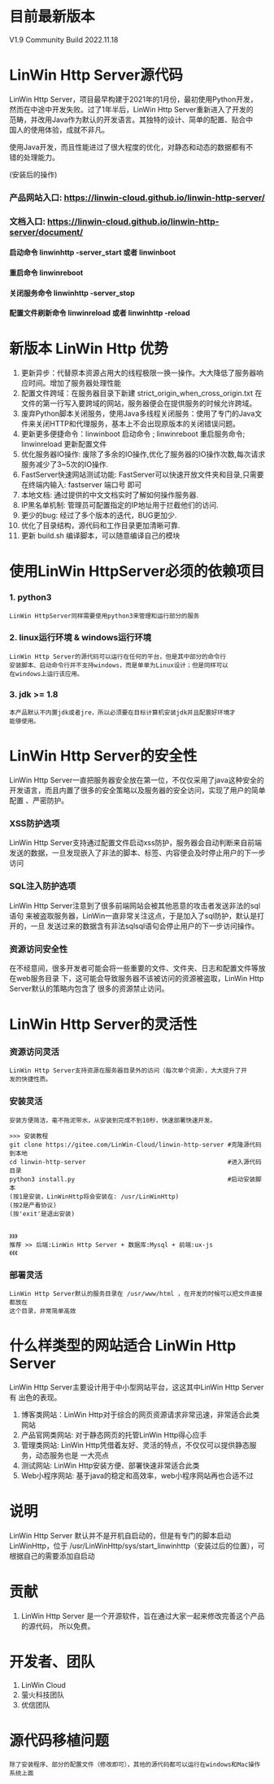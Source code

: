 # 目前最新版本
V1.9 Community Build 2022.11.18

# LinWin Http Server源代码

LinWin Http Server，项目最早构建于2021年的1月份，最初使用Python开发，
<br />
然而在中途中开发失败。过了1年半后，LinWin Http Server重新进入了开发的
<br />
范畴，并改用Java作为默认的开发语言。其独特的设计、简单的配置、贴合中
<br />
国人的使用体验，成就不非凡。

使用Java开发，而且性能进过了很大程度的优化，对静态和动态的数据都有不
<br />
错的处理能力。

(安装后的操作)
### 产品网站入口: https://linwin-cloud.github.io/linwin-http-server/
### 文档入口: https://linwin-cloud.github.io/linwin-http-server/document/
#### 启动命令 linwinhttp -server_start 或者 linwinboot
#### 重启命令 linwinreboot
#### 关闭服务命令 linwinhttp -server_stop
#### 配置文件刷新命令 linwinreload 或者 linwinhttp -reload


# 新版本 LinWin Http 优势
1. 更新异步：代替原本资源占用大的线程极限一换一操作。大大降低了服务器响应时间。增加了服务器处理性能
2. 配置文件跨域：在服务器目录下新建 strict_origin_when_cross_origin.txt 在文件的第一行写入要跨域的网站，服务器便会在提供服务的时候允许跨域。
3. 废弃Python脚本关闭服务，使用Java多线程关闭服务：使用了专门的Java文件来关闭HTTP和代理服务，基本上不会出现原版本的关闭错误问题。
4. 更新更多便捷命令：linwinboot 启动命令 ; linwinreboot 重启服务命令; linwinreload 更新配置文件
5. 优化服务器IO操作: 废除了多余的IO操作,优化了服务器的IO操作次数,每次请求服务减少了3~5次的IO操作.
6. FastServer快速网站测试功能: FastServer可以快速开放文件夹和目录,只需要在终端内输入: fastserver 端口号   即可
7. 本地文档: 通过提供的中文文档实时了解如何操作服务器.
8. IP黑名单机制: 管理员可配置指定的IP地址用于拦截他们的访问.
9. 更少的bug: 经过了多个版本的迭代，BUG更加少.
10. 优化了目录结构，源代码和工作目录更加清晰可靠.
11. 更新 build.sh 编译脚本，可以随意编译自己的模块

# 使用LinWin HttpServer必须的依赖项目
### 1. python3 
    LinWin HttpServer同样需要使用python3来管理和运行部分的服务
### 2. linux运行环境 & windows运行环境
    LinWin Http Server的源代码可以运行在任何的平台，但是其中部分的命令行
    安装脚本、启动命令行并不支持windows，而是单单为Linux设计；但是同样可以
    在windows上运行该应用。
### 3. jdk >= 1.8
    本产品默认不内置jdk或者jre，所以必须要在目标计算机安装jdk并且配置好环境才
    能够使用。
# LinWin Http Server的安全性
LinWin Http Server一直把服务器安全放在第一位，不仅仅采用了java这种安全的
开发语言，而且内置了很多的安全策略以及服务器的安全访问，实现了用户的简单配置
、严密防护。

### XSS防护选项
LinWin Http Server支持通过配置文件启动xss防护，服务器会自动判断来自前端
发送的数据，一旦发现嵌入了非法的脚本、标签、内容便会及时停止用户的下一步访问

### SQL注入防护选项
LinWin Http Server注意到了很多前端网站会被其他恶意的攻击者发送非法的sql语句
来被盗取服务器，LinWin一直非常关注这点，于是加入了sql防护，默认是打开的，一旦
发送过来的数据含有非法sqlsql语句会停止用户的下一步访问操作。

### 资源访问安全性
在不经意间，很多开发者可能会将一些重要的文件、文件夹、日志和配置文件等放在web服务目录
下，这可能会导致服务器不该被访问的资源被盗取，LinWin Http Server默认的策略内包含了
很多的资源禁止访问。

# LinWin Http Server的灵活性
### 资源访问灵活
    LinWin Http Server支持资源在服务器目录外的访问（每次单个资源），大大提升了开
    发的快捷性质。
### 安装灵活
    安装方便简洁，毫不拖泥带水，从安装到完成不到10秒，快速部署快速开发。

    >>> 安装教程
    git clone https://gitee.com/LinWin-Cloud/linwin-http-server #克隆源代码到本地
    cd linwin-http-server                                       #进入源代码目录
    python3 install.py                                          #启动安装脚本
    (按1是安装，LinWinHttp将会安装在: /usr/LinWinHttp)
    (按2是产看协议)
    (按'exit'是退出安装)


    》》》
    推荐 >> 后端:LinWin Http Server + 数据库:Mysql + 前端:ux-js
    《《《
### 部署灵活
    LinWin Http Server默认的服务目录在 /usr/www/html ，在开发的时候可以把文件直接都放在
    这个目录，非常简单高效

# 什么样类型的网站适合 LinWin Http Server
LinWin Http Server主要设计用于中小型网站平台，这这其中LinWin Http Server有
出色的表现。
1. 博客类网站：LinWin Http对于综合的网页资源请求非常迅速，非常适合此类网站
2. 产品官网类网站: 对于静态网页的托管LinWin Http得心应手
3. 管理类网站: LinWin Http凭借着友好、灵活的特点，不仅仅可以提供静态服务，动态服务也是
一大亮点
4. 测试网站: LinWin Http安装方便、部署快速非常适合此类
5. Web小程序网站: 基于java的稳定和高效率，web小程序网站再也合适不过

# 说明
LinWin Http Server 默认并不是开机自启动的，但是有专门的脚本启动LinWinHttp，位于
/usr/LinWinHttp/sys/start_linwinhttp（安装过后的位置），可根据自己的需要添加自启动

# 贡献
1. LinWin Http Server 是一个开源软件，旨在通过大家一起来修改完善这个产品的源代码，
所以免费。

# 开发者、团队
1. LinWin Cloud 
2. 萤火科技团队
3. 优信团队

# 源代码移植问题


    除了安装程序、部分的配置文件（修改即可），其他的源代码都可以运行在windows和Mac操作
    系统上面
